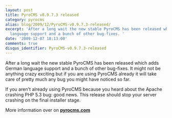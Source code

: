 ```yaml
---
layout: post
title: PyroCMS v0.9.7.3 released
category: pyrocms
alias: blog/2009/12/PyroCMS-v0.9.7.3-released/
excerpt: 'After a long wait the new stable PyroCMS has been released which adds German
  language support and a bunch of other bug-fixes. '
date: '2009-12-07 18:13:00'
comments: true
disqus_identifier: PyroCMS-v0.9.7.3-released
---
```


After a long wait the new stable PyroCMS has been released which adds German language support and a bunch of other bug-fixes. It might not be anything crazy exciting but if you are using PyroCMS already it will take care of pretty much any bug you might have noticed so far.

If you aren't already using PyroCMS because you heard about the Apache crashing PHP 5.3 bug: good news. This release should stop your server crashing on the final installer stage.

More information over on [**pyrocms.com**](http://www.pyrocms.com/news/2009/12/PyroCMS-v0.9.7.3-released)
